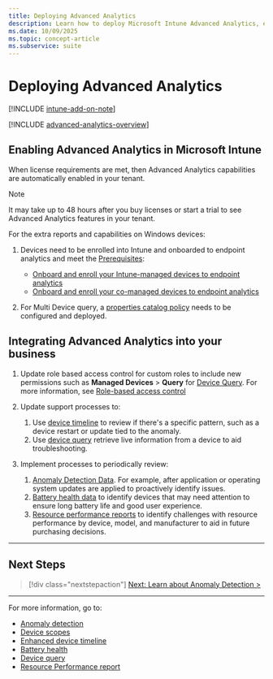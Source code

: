 ```yaml
---
title: Deploying Advanced Analytics
description: Learn how to deploy Microsoft Intune Advanced Analytics, enable advanced analytics features, and integrate endpoint analytics for proactive device management.
ms.date: 10/09/2025
ms.topic: concept-article
ms.subservice: suite
---
```


# Deploying Advanced Analytics

[!INCLUDE [intune-add-on-note](../intune-service/includes/intune-add-on-note.md)]

[!INCLUDE [advanced-analytics-overview](includes/advanced-analytics-overview.md)]

## Enabling Advanced Analytics in Microsoft Intune

When license requirements are met, then Advanced Analytics capabilities are automatically enabled in your tenant.

> [!NOTE]
> It may take up to 48 hours after you buy licenses or start a trial to see Advanced Analytics features in your tenant.

For the extra reports and capabilities on Windows devices:

1. Devices need to be enrolled into Intune and onboarded to endpoint analytics and meet the [Prerequisites](advanced-analytics-plan.md#prerequisites):

    - [Onboard and enroll your Intune-managed devices to endpoint analytics](configure.md)
    - [Onboard and enroll your co-managed devices to endpoint analytics](configure.md)

1. For Multi Device query, a [properties catalog policy](/intune/intune-service/configuration/properties-catalog) needs to be configured and deployed.

## Integrating Advanced Analytics into your business

1. Update role based access control for custom roles to include new permissions such as **Managed Devices** > **Query** for [Device Query](device-query.md). For more information, see [Role-based access control](../intune-service/fundamentals/role-based-access-control.md)
1. Update support processes to:
    1. Use [device timeline](enhanced-device-timeline.md) to review if there's a specific pattern, such as a device restart or update tied to the anomaly.
    1. Use [device query](device-query.md) retrieve live information from a device to aid troubleshooting.

1. Implement processes to periodically review:
    1. [Anomaly Detection Data](anomaly-detection.md). For example, after application or operating system updates are applied to proactively identify issues.
    1. [Battery health data](battery-health.md) to identify devices that may need attention to ensure long battery life and good user experience.
    1. [Resource performance reports](resource-performance-report.md) to identify challenges with resource performance by device, model, and manufacturer to aid in future purchasing decisions.

---

## Next Steps

> [!div class="nextstepaction"]
> [Next: Learn about Anomaly Detection >](anomaly-detection.md)

---

For more information, go to:

- [Anomaly detection](anomaly-detection.md)
- [Device scopes](device-scopes.md)
- [Enhanced device timeline](enhanced-device-timeline.md)
- [Battery health](battery-health.md)
- [Device query](device-query.md)
- [Resource Performance report](resource-performance-report.md)
